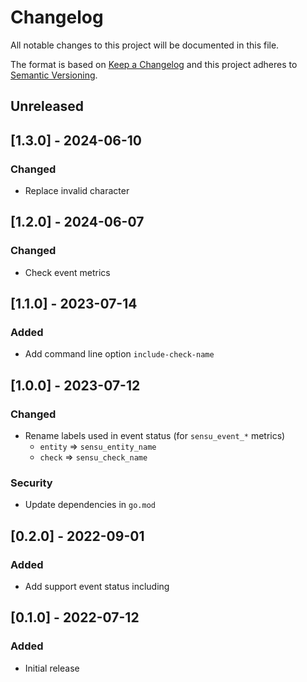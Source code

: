 # Changelog
All notable changes to this project will be documented in this file.

The format is based on [Keep a Changelog](http://keepachangelog.com/en/1.0.0/)
and this project adheres to [Semantic
Versioning](http://semver.org/spec/v2.0.0.html).

## Unreleased

## [1.3.0] - 2024-06-10

### Changed
- Replace invalid character

## [1.2.0] - 2024-06-07

### Changed
- Check event metrics

## [1.1.0] - 2023-07-14

### Added
- Add command line option `include-check-name`

## [1.0.0] - 2023-07-12

### Changed
- Rename labels used in event status (for `sensu_event_*` metrics)
    - `entity` => `sensu_entity_name`
    - `check` => `sensu_check_name`

### Security
- Update dependencies in `go.mod`

## [0.2.0] - 2022-09-01

### Added
- Add support event status including

## [0.1.0] - 2022-07-12

### Added
- Initial release

